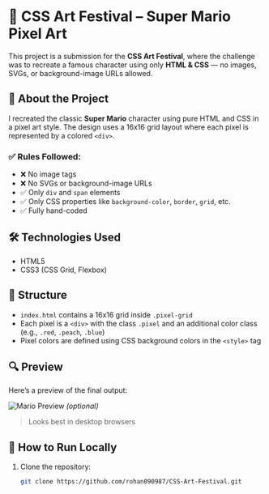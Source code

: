 # 🎨 CSS Art Festival – Super Mario Pixel Art

This project is a submission for the **CSS Art Festival**, where the challenge was to recreate a famous character using only **HTML & CSS** — no images, SVGs, or background-image URLs allowed.

## 🧠 About the Project

I recreated the classic **Super Mario** character using pure HTML and CSS in a pixel art style. The design uses a 16x16 grid layout where each pixel is represented by a colored `<div>`.

### ✅ Rules Followed:
- ❌ No image tags
- ❌ No SVGs or background-image URLs
- ✅ Only `div` and `span` elements
- ✅ Only CSS properties like `background-color`, `border`, `grid`, etc.
- ✅ Fully hand-coded

## 🛠️ Technologies Used

- HTML5
- CSS3 (CSS Grid, Flexbox)

## 📐 Structure

- `index.html` contains a 16x16 grid inside `.pixel-grid`
- Each pixel is a `<div>` with the class `.pixel` and an additional color class (e.g., `.red`, `.peach`, `.blue`)
- Pixel colors are defined using CSS background colors in the `<style>` tag

## 🔍 Preview

Here’s a preview of the final output:

![Mario Preview](./preview.png) *(optional)*

> Looks best in desktop browsers

## 🚀 How to Run Locally

1. Clone the repository:
   ```bash
   git clone https://github.com/rohan090987/CSS-Art-Festival.git

 
 
